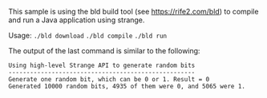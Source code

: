 This sample is using the bld build tool (see https://rife2.com/bld) to compile and run a Java application
using strange.

Usage:
`./bld download`
`./bld compile`
`./bld run`

The output of the last command is similar to the following:

```
Using high-level Strange API to generate random bits
----------------------------------------------------
Generate one random bit, which can be 0 or 1. Result = 0
Generated 10000 random bits, 4935 of them were 0, and 5065 were 1.
```


